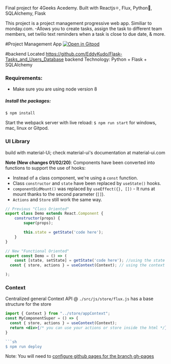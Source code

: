 Final project for 4Geeks Acedemy. Built with Reactjs⚛️, Flux, Python🐍, SQLAlchemy, Flask

This project is a project management progressive web app. Similiar to monday.com. 
-Allows you to create tasks, assign the task to different team members, set twilio text reminders when a task is close to due date, & more.

#Project Management App
[![Open in Gitpod](https://gitpod.io/button/open-in-gitpod.svg)](https://gitpod.io#https://github.com/4GeeksAcademy/react-hello-webapp.git)

#backend Located
https://github.com/EddyKudo/Flask-Tasks_and_Users_Database
backend Technology: Python + Flask + SQLAlchemy

### Requirements:
- Make sure you are using node version 8

##### Install the packages:
```
$ npm install
````````

Start the webpack server with live reload:
`$ npm run start` for windows, mac, linux or Gitpod.


### UI Library
build with material-Ui;
check material-ui's documentation at material-ui.com


**Note (New changes 01/02/20)**: Components have been converted into functions to support the use of hooks:
* Instead of a class component, we're using a `const` function.
* Class `constructor` and `state` have been replaced by `useState()` hooks.
* `componentDidMount()` was replaced by `useEffect({}, [])` - It runs at mount thanks to the second parameter (`[]`).
* `Actions` and `Store` still work the same way.

```jsx
// Previous "Class Oriented"
export class Demo extends React.Component {
	constructor(props) {
		super(props);

		this.state = getState('code here');
	}
}

// New "Functional Oriented"
export const Demo = () => (
	const [state, setState] = getState('code here'); //using the state (if needed)
  const { store, actions } = useContext(Context); // using the context (if needed)

);
```

### Context
Centralized general Context API @ `./src/js/store/flux.js` has a base structure for the store



```jsx
import { Context } from "../store/appContext";
const MyComponentSuper = () => {
  const { store, actions } = useContext(Context);
  return <div>{/* you can use your actions or store inside the html */}</div>
}

```sh
$ npm run deploy
```
Note: You will need to [configure github pages for the branch gh-pages](https://help.github.com/articles/configuring-a-publishing-source-for-github-pages/#enabling-github-pages-to-publish-your-site-from-master-or-gh-pages)
